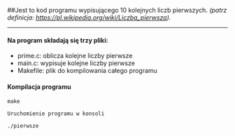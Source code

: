 ##Jest to kod programu wypisującego 10 kolejnych liczb pierwszych.
*(patrz definicja: https://pl.wikipedia.org/wiki/Liczba_pierwsza).*

****

#### Na program składają się trzy pliki:
- prime.c: oblicza kolejne liczby pierwsze
- main.c: wypisuje kolejne liczby pierwsze
- Makefile: plik do kompilowania całego programu

#### Kompilacja programu
```
make

Uruchomienie programu w konsoli

./pierwsze

```


